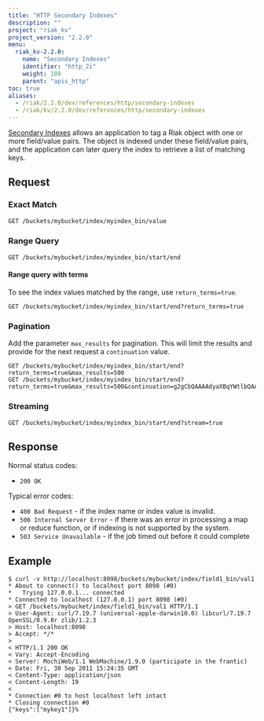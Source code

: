 ```yaml
---
title: "HTTP Secondary Indexes"
description: ""
project: "riak_kv"
project_version: "2.2.0"
menu:
  riak_kv-2.2.0:
    name: "Secondary Indexes"
    identifier: "http_2i"
    weight: 109
    parent: "apis_http"
toc: true
aliases:
  - /riak/2.2.0/dev/references/http/secondary-indexes
  - /riak/kv/2.2.0/dev/references/http/secondary-indexes
---
```


[Secondary Indexes](/riak/kv/2.2.0/developing/usage/secondary-indexes) allows an application to tag a Riak object with one or more field/value pairs. The object is indexed under these field/value pairs, and the application can later query the index to retrieve a list of matching keys.

## Request

### Exact Match

```bash
GET /buckets/mybucket/index/myindex_bin/value
```

### Range Query

```
GET /buckets/mybucket/index/myindex_bin/start/end
```

#### Range query with terms

To see the index values matched by the range, use `return_terms=true`.

```
GET /buckets/mybucket/index/myindex_bin/start/end?return_terms=true
```

### Pagination

Add the parameter `max_results` for pagination. This will limit the results and provide for the next request a `continuation` value.

```
GET /buckets/mybucket/index/myindex_bin/start/end?return_terms=true&max_results=500
GET /buckets/mybucket/index/myindex_bin/start/end?return_terms=true&max_results=500&continuation=g2gCbQAAAAdyaXBqYWtlbQAAABIzNDkyMjA2ODcwNTcxMjk0NzM=
```

### Streaming

```
GET /buckets/mybucket/index/myindex_bin/start/end?stream=true
```

## Response

Normal status codes:

+ `200 OK`

Typical error codes:

+ `400 Bad Request` - if the index name or index value is invalid.
+ `500 Internal Server Error` - if there was an error in processing a map or reduce function, or if indexing is not supported by the system.
+ `503 Service Unavailable` - if the job timed out before it could complete

## Example

```curl
$ curl -v http://localhost:8098/buckets/mybucket/index/field1_bin/val1
* About to connect() to localhost port 8098 (#0)
*   Trying 127.0.0.1... connected
* Connected to localhost (127.0.0.1) port 8098 (#0)
> GET /buckets/mybucket/index/field1_bin/val1 HTTP/1.1
> User-Agent: curl/7.19.7 (universal-apple-darwin10.0) libcurl/7.19.7 OpenSSL/0.9.8r zlib/1.2.3
> Host: localhost:8098
> Accept: */*
>
< HTTP/1.1 200 OK
< Vary: Accept-Encoding
< Server: MochiWeb/1.1 WebMachine/1.9.0 (participate in the frantic)
< Date: Fri, 30 Sep 2011 15:24:35 GMT
< Content-Type: application/json
< Content-Length: 19
<
* Connection #0 to host localhost left intact
* Closing connection #0
{"keys":["mykey1"]}%
```
